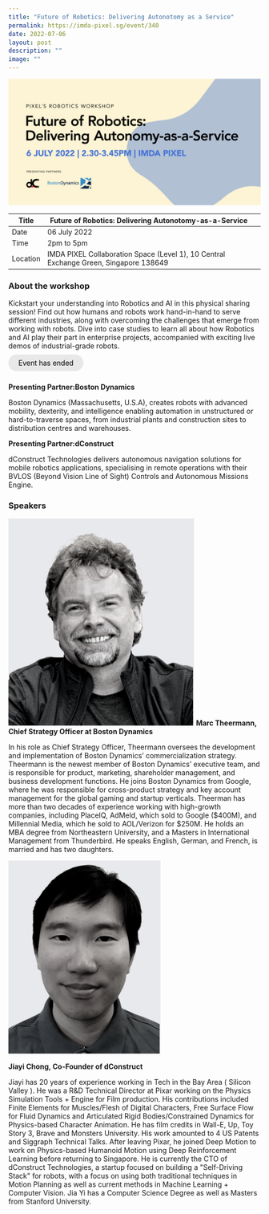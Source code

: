 ```yaml
---
title: "Future of Robotics: Delivering Autonotomy as a Service"
permalink: https://imda-pixel.sg/event/340
date: 2022-07-06
layout: post
description: ""
image: ""
---
```

![Robotics](/images/Events/Innovation/6julyrobotics.jpg)

| Title | Future of Robotics: Delivering Autonotomy-as-a-Service | | 
| -------- | -------- | --------| 
| Date  | 06 July 2022  | 
| Time  | 2pm to 5pm  |
| Location  |IMDA PIXEL Collaboration Space (Level 1), 10 Central Exchange Green, Singapore 138649 |

### About the workshop 

Kickstart your understanding into Robotics and AI in this physical sharing session! Find out how humans and robots work hand-in-hand to serve different industries, along with overcoming the challenges that emerge from working with robots. Dive into case studies to learn all about how Robotics and AI play their part in enterprise projects, accompanied with exciting live demos of industrial-grade robots.
<br><br><a href="" target="_blank" style="background-color: #E8E8E8; color: black; text-decoration: none; border-radius: 100px; padding-left: 20px; padding-right: 20px; padding-top:8px; padding-bottom:8px">Event has ended</a><br><br>

**Presenting Partner:Boston Dynamics**

Boston Dynamics (Massachusetts, U.S.A), creates robots with advanced mobility, dexterity, and intelligence enabling automation in unstructured or hard-to-traverse spaces, from industrial plants and construction sites to distribution centres and warehouses.

**Presenting Partner:dConstruct**

dConstruct Technologies delivers autonomous navigation solutions for mobile robotics applications, specialising in remote operations with their BVLOS (Beyond Vision Line of Sight) Controls and Autonomous Missions Engine.

### Speakers 

![Marc Theermann](/images/Events/Innovation/MT%20B&w.png)
**Marc Theermann, Chief Strategy Officer at Boston Dynamics**

In his role as Chief Strategy Officer, Theermann oversees the development and implementation of Boston Dynamics’ commercialization strategy. Theermann is the newest member of Boston Dynamics’ executive team, and is responsible for product, marketing, shareholder management, and business development functions. He joins Boston Dynamics from Google, where he was responsible for cross-product strategy and key account management for the global gaming and startup verticals. Theerman has more than two decades of experience working with high-growth companies, including PlaceIQ, AdMeld, which sold to Google ($400M), and Millennial Media, which he sold to AOL/Verizon for $250M. He holds an MBA degree from Northeastern University, and a Masters in International Management from Thunderbird. He speaks English, German, and French, is married and has two daughters.

![jiayi](/images/Events/Innovation/JY%20B&W.png)

**Jiayi Chong, Co-Founder of dConstruct**

Jiayi has 20 years of experience working in Tech in the Bay Area ( Silicon Valley ). He was a R&D Technical Director at Pixar working on the Physics Simulation Tools + Engine for Film production. His contributions included Finite Elements for Muscles/Flesh of Digital Characters, Free Surface Flow for Fluid Dynamics and Articulated Rigid Bodies/Constrained Dynamics for Physics-based Character Animation. He has film credits in Wall-E, Up, Toy Story 3, Brave and Monsters University. His work amounted to 4 US Patents and Siggraph Technical Talks. After leaving Pixar, he joined Deep Motion to work on Physics-based Humanoid Motion using Deep Reinforcement Learning before returning to Singapore. He is currently the CTO of dConstruct Technologies, a startup focused on building a "Self-Driving Stack" for robots, with a focus on using both traditional techniques in Motion Planning as well as current methods in Machine Learning + Computer Vision. Jia Yi has a Computer Science Degree as well as Masters from Stanford University.
